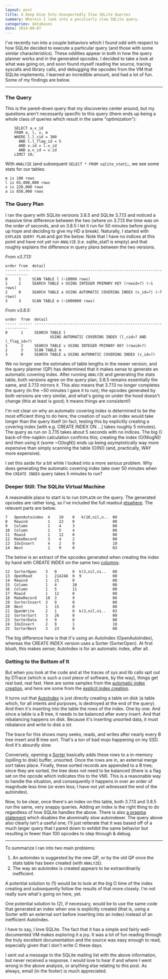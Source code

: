 ```yaml
---
layout: post
title: A Deep Dive Into Unexpectedly Slow SQLite Queries
summary: Wherein I look into a peculiarly slow SQLite query.
categories: databases
date: 2014-09-07
---
```


I've recently run into a couple behaviors which I found odd with respect to how
SQLite decided to execute a particular query (and those with some similar
characteristics). These oddities appear in both in how the query planner works
and in the generated opcodes. I decided to take a look at what was going on, and
soon found myself reading the source, tracing syscalls and library calls, and
debugging the opcodes from the VM that SQLite implements. I learned an
incredible amount, and had a lot of fun. Some of my findings are below.

---

### The Query

This is the pared-down query that my discoveries center around, but my questions
aren't necessarily specific to this query (there ends up being a whole class of
queries which result in the same "optimization"):

~~~~~~~~~~~~~~~~~~~~~~~~~~~~~~~~~~~~~~~~~~ {.sql}
    SELECT a.v_id
    FROM a, l, v, m
    WHERE l.l_cid = 300
      AND l.l_flag_id = 5
      AND v.id = l.v_id
      AND a.v_id = v.id
    LIMIT 10;
~~~~~~~~~~~~~~~~~~~~~~~~~~~~~~~~~~~~~~~~~~

With `ANALYZE` (and subsequent `SELECT * FROM sqlite_stat1;`, we see some stats
for our tables:

    m is 100 rows
    l is 65,000,000 rows
    v is 220,000 rows
    a is 850,000 rows


### The Query Plan

I ran the query with SQLite versions 3.8.5 and SQLite 3.7.13 and noticed a
massive time difference between the two (where on 3.7.13 the time was on the
order of seconds, and on 3.8.5 I let it run for 50 minutes before giving up hope
and deciding to give my HD a break). Naturally, I started with `EXPLAIN QUERY
PLAN` and got the below. Note that I have no indices at this point and have not
yet run `ANALYZE` (i.e. sqlite_stat1 is empty) and that roughly explains the
difference in query plans between the two versions.

*From v3.7.13:*

    order from  detail
    ----- ----- --------------------------------------------------------------------
    0     1     SCAN TABLE l (~10000 rows)
    1     2     SEARCH TABLE v USING INTEGER PRIMARY KEY (rowid=?) (~1 rows)
    2     0     SEARCH TABLE a USING AUTOMATIC COVERING INDEX (v_id=?) (~7 rows)
    3     3     SCAN TABLE m (~1000000 rows)

*From v3.8.5:*

    order  from  detail
    ----- ------ -------------------------------------------------------------------
    0      1     SEARCH TABLE l
                        USING AUTOMATIC COVERING INDEX (l_cid=? AND l_flag_id=?)
    1      2     SEARCH TABLE v USING INTEGER PRIMARY KEY (rowid=?)
    2      3     SCAN TABLE m
    3      0     SEARCH TABLE a USING AUTOMATIC COVERING INDEX (v_id=?)

We no longer see the estimates of table lengths in the newer version, and the
query planner (QP) has determined that it makes sense to generate an automatic
covering index. After running `ANALYZE` and generating the stats table, both
versions agree on the query plan; 3.8.5 remains essentially the same, and 3.7.13
mirrors it. This also means that 3.7.13 no longer completes the query (in the
~50 minutes I gave it to run); the opcodes generated by both versions are very
similar, and what's going on under the hood doesn't change (this at least is
good; it means things are consistent!)

I'm not clear on why an automatic covering index is determined to be the most
efficient thing to do here; the creation of such an index would take longer than
the query itself (in fact, testing this by explicitly creating a covering index
[with e.g. CREATE INDEX ON ...] takes roughly 5 minutes). The query as run on
3.7.15 takes about 5 seconds with no indices. The big O back-of-the-napkin
calculation confirms this; creating the index (O(NlogN)) and then using it (some
~O(logN)) ends up being asymptotically way more expensive than simply scanning
the table (O(N)) (and, practically, WAY more expensive).

I set this aside for a bit while I looked into a more serious problem. Why does
generating the automatic covering index take over 50 minutes when the `CREATE
INDEX` query takes 5 minutes to run?


### Deeper Still: The SQLite Virtual Machine

A reasonable place to start is to run `EXPLAIN` on the query. The generated
opcodes are rather long, so I've included the full readout [elswhere][1]. The
relevant parts are below.

    7   OpenAutoindex  4    10    0   k(10,nil,n..  00
    8   Rewind         1    22    0                 00
    9   Column         1    4     3                 00
    10  Column         1    5     4                 00
    11  Rowid          1    12    0                 00
    12  MakeRecord     3    4     2                 00
    13  IdxInsert      4    2     0                 10
    14  Next           1    9     0                 03

The below is an extract of the opcodes generated when creating the index by hand
with CREATE INDEX on the same two [columns][2]:

    12  SorterOpen    3   0       0  k(3,nil,ni..   00
    13  OpenRead      1   214248  0  9              00
    14  Rewind        1   21      0                 00
    15  Column        1   4       10                00
    16  Column        1   5       11                00
    17  Rowid         1   12      0                 00
    18  MakeRecord    10  3       9                 00
    19  SorterInsert  3   9       0                 00
    20  Next          1   15      0                 00
    21  OpenWrite     2   1       0  k(3,nil,ni..   03
    22  SorterSort    3   26      0                 00
    23  SorterData    3   9       0                 00
    24  IdxInsert     2   9       1                 10
    25  SorterNext    3   23      0                 00

The big difference here is that it's using an AutoIndex (OpenAutoIndex), whereas
the CREATE INDEX version uses a Sorter (SorterOpen). At first blush, this makes
sense; AutoIndex is for an automatic index, after all.


### Getting to the Bottom of It

But when you look at the code and at the traces of sys and lib calls spit out by
DTrace (which is such a cool piece of software, by the way), things get real
bad, real fast. Here are some samples from the [automatic index creation][3], and
here are some from the [explicit index creation][4].

It turns out that [AutoIndex][autoindex] is just directly creating a table on
disk (a table which, for all intents and purposes, is destroyed at the end of
the query). And then it's inserting into the table the rows of the index. One by
one. And since a table is a B tree, it needs to be balanced after every
insert. And that rebalancing happens on disk. Because it's inserting unsorted
data, it must rebalance and write to disk a *lot*.

The trace for this shows many seeks, reads, and writes after nearly every B tree
insert and B tree sort. That's a ton of bad mojo happening on my SSD. And it's
absurdly slow.

Conversely, opening a [Sorter][sorter] basically adds these rows to a in-memory
(spilling to disk) buffer, unsorted. Once the rows are in, an external merge
sort takes place. Finally, these sorted records are appended to a B tree; since
they are sorted, the tree does not need to be balanced (there is a flag set on
the opcode which indicates this to the VM). This is a reasonable way to handle
the situation, and consequently it happens in over an order of magnitude less
time (or even less; I have not yet witnessed the end of the autoindex).

Now, to be clear, once there's an index on this table, both 3.7.13 and 3.8.5 run
the same, very snappy queries. Adding an index is the right thing to do
regardless of how SQLite handles the above. There is also
[a pragma statement][pragma] which disables the abominally slow autoindexer.
The query above also clearly isn't a useful one; I'll just reiterate that it was
based off of a much larger query that I pared down to exhibit the same behavior
but resulting in fewer than 100 opcodes to step through & debug.

---

To summarize I ran into two main problems:

1. An autoindex is suggested by the new QP, or by the old QP once the stats
   table has been created (with `ANALYZE`).
2. The way an autoindex is created appears to be extraordinarily inefficient.

A potential solution to (1) would be to look at the big O time of the index
creating and subsequently follow the results of that more closely. I'm not
really sure what's going on here, yet.

One potential solution to (2), if necessary, would be to use the same code that
generated an index when one is explicitly created (that is, using a Sorter with
an external sort before inserting into an index) instead of an inefficient
AutoIndex.

I have to say, I love SQLite. The fact that it has a simple and fairly
well-documented VM makes exploring it a joy. It was a lot of fun reading through
the truly excellent documentation and the source was easy enough to read,
especially given that I don't write C these days.

I sent out a message to the SQLite mailing list with the above information, but
never received a response. I would love to hear if and where I went wrong in the
above analysis, or anything else relating to this post. As always, email (in the
footer) is much appreciated.

[1]: https://gist.github.com/ihodes/924cb35f933530bd089f
[2]: https://gist.github.com/ihodes/371eedab3f2a255a39bc
[3]: https://gist.github.com/ihodes/4e334d8f29fe611b1da1
[4]: https://gist.github.com/ihodes/ad427f9927919337222f
[sorter]: https://github.com/mackyle/sqlite/blob/master/src/vdbesort.c
[autoindex]: https://github.com/mackyle/sqlite/blob/master/src/vdbe.c#L3344
[pragma]: http://www.sqlite.org/pragma.html#pragma_automatic_index

